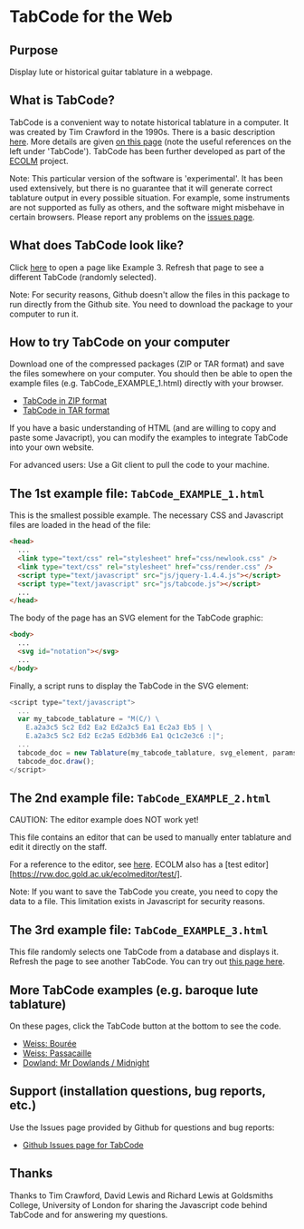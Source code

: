 # TabCode for the Web

## Purpose
Display lute or historical guitar tablature in a webpage.

## What is TabCode?
TabCode is a convenient way to notate historical tablature in a computer. It was created by Tim Crawford in the 1990s. There is a basic description [here][Reference text 10]. More details are given [on this page][Reference text 4] (note the useful references on the left under 'TabCode'). TabCode has been further developed as part of the [ECOLM][Reference text 11] project.

Note: This particular version of the software is 'experimental'. It has been used extensively, but there is no guarantee that it will generate correct tablature output in every possible situation. For example, some instruments are not supported as fully as others, and the software might misbehave in certain browsers. Please report any problems on the [issues page][Reference text 3].

## What does TabCode look like?

Click [here][Reference text 5] to open a page like Example 3. Refresh that page to see a different TabCode (randomly selected).

Note: For security reasons, Github doesn't allow the files in this package to run directly from the Github site. You need to download the package to your computer to run it.

## How to try TabCode on your computer

Download one of the compressed packages (ZIP or TAR format) and save the files somewhere on your computer. You should then be able to open the example files (e.g. TabCode_EXAMPLE_1.html) directly with your browser.

* [TabCode in ZIP format][Reference text 1]
* [TabCode in TAR format][Reference text 2]

If you have a basic understanding of HTML (and are willing to copy and paste some Javacript), you can modify the examples to integrate TabCode into your own website. 

For advanced users: Use a Git client to pull the code to your machine.

## The 1st example file: `TabCode_EXAMPLE_1.html`

This is the smallest possible example. The necessary CSS and Javascript files are loaded in the head of the file:

```html
<head>
  ...
  <link type="text/css" rel="stylesheet" href="css/newlook.css" />
  <link type="text/css" rel="stylesheet" href="css/render.css" />
  <script type="text/javascript" src="js/jquery-1.4.4.js"></script>
  <script type="text/javascript" src="js/tabcode.js"></script>
  ...
</head>
```

The body of the page has an SVG element for the TabCode graphic:

```html
<body>
  ...
  <svg id="notation"></svg>
  ...
</body>
```

Finally, a script runs to display the TabCode in the SVG element:

```javascript
<script type="text/javascript">
  ...
  var my_tabcode_tablature = "M(C/) \
    E.a2a3c5 Sc2 Ed2 Ea2 Ed2a3c5 Ea1 Ec2a3 Eb5 | \
    E.a2a3c5 Sc2 Ed2 Ec2a5 Ed2b3d6 Ea1 Qc1c2e3c6 :|";
  ...
  tabcode_doc = new Tablature(my_tabcode_tablature, svg_element, params);
  tabcode_doc.draw();
</script>
```

## The 2nd example file: `TabCode_EXAMPLE_2.html`

CAUTION: The editor example does NOT work yet!

This file contains an editor that can be used to manually enter tablature and edit it directly on the staff.

For a reference to the editor, see [here][Reference text 6]. ECOLM also has a [test editor][https://rvw.doc.gold.ac.uk/ecolmeditor/test/].

Note: If you want to save the TabCode you create, you need to copy the data to a file. This limitation exists in Javascript for security reasons.

## The 3rd example file: `TabCode_EXAMPLE_3.html`

This file randomly selects one TabCode from a database and displays it. Refresh the page to see another TabCode. You can try out [this page here][Reference text 5].

## More TabCode examples (e.g. baroque lute tablature)

On these pages, click the TabCode button at the bottom to see the code.

* [Weiss: Bourée][Reference text 7]
* [Weiss: Passacaille][Reference text 8]
* [Dowland: Mr Dowlands / Midnight][Reference text 9]

## Support (installation questions, bug reports, etc.)

Use the Issues page provided by Github for questions and bug reports: 

* [Github Issues page for TabCode][Reference text 3]

## Thanks

Thanks to Tim Crawford, David Lewis and Richard Lewis at Goldsmiths College, University of London for sharing the Javascript code behind TabCode and for answering my questions.

[Reference text 1]: https://github.com/garbo999/TabCode/zipball/master
[Reference text 2]: https://github.com/garbo999/TabCode/tarball/master
[Reference text 3]: https://github.com/garbo999/TabCode/issues
[Reference text 4]: http://doc.gold.ac.uk/isms/ecolm/?page=TabCode
[Reference text 5]: https://garbo999.github.io/TabCode/
[Reference text 6]: https://rvw.doc.gold.ac.uk/ecolmeditor/help/
[Reference text 7]: http://doc.gold.ac.uk/isms/ecolm/database/?type=41&ID=320&TextID=1326
[Reference text 8]: http://doc.gold.ac.uk/isms/ecolm/database/?type=41&ID=411&TextID=1416
[Reference text 9]: http://doc.gold.ac.uk/isms/ecolm/database/?type=41&ID=191&TextID=645
[Reference text 10]: http://www.doc.gold.ac.uk/~mas01tc/web/ttc/TabCode.html
[Reference text 11]: http://www.ecolm.org/
